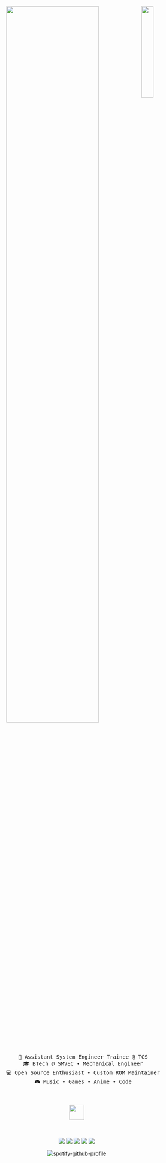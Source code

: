 <div align="center">
  <img src="https://github.com/aswinop/aswinop/assets/cover.png" width="25%" align="right" />
  <img src="https://readme-typing-svg.demolab.com?font=Inconsolata&weight=500&size=50&duration=4000&pause=300&color=A7A459&center=true&vCenter=true&multiline=true&repeat=false&random=false&width=1300&height=140&lines=Hello%2C+I'm+Aswin." width="70%" />
  <br><br>
<br><br>
<pre>
    💼 Assistant System Engineer Trainee @ TCS
    🎓 BTech @ SMVEC • Mechanical Engineer
    💻 Open Source Enthusiast • Custom ROM Maintainer
    🎮 Music • Games • Anime • Code
</pre>
<br><br>
<img src="https://raw.githubusercontent.com/aswinop/aswinop/main/assets/anime.gif" height="40" />
<br><br><br>
    
[![](https://img.shields.io/badge/LinkedIn-0077B5)](http://linkedin.com/in/AswinOP)
[![](https://img.shields.io/badge/Telegram-0088cc)](https://t.me/iaswinop)
[![](https://img.shields.io/badge/Twitter-14171A)](https://x.com/iamaswinop)
[![](https://img.shields.io/badge/Instagram-e1306c)](https://instagram.com/itsaswinop)
[![](https://img.shields.io/badge/enka.network-69899c)](https://enka.network/u/AswinOP/4OqSk9/)

[![spotify-github-profile](https://spotify-github-profile.kittinanx.com/api/view?uid=ljgrrckbiqy3i3toqgrrxprjs&cover_image=true&theme=novatorem&show_offline=false&background_color=121212&interchange=false&bar_color=1c71d8&bar_color_cover=false)](https://github.com/kittinan/spotify-github-profile)
</div>